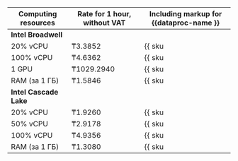 | Computing resources | Rate for 1 hour, without VAT | Including markup for {{dataproc-name }} |
| ----- | ----- | ----- |
| **Intel Broadwell** |
| 20% vCPU | ₸3.3852 | {{ sku|KZT|mdb.dataproc.v1.cpu.c20|string }} |
| 100% vCPU | ₸4.6362 | {{ sku|KZT|mdb.dataproc.v1.cpu.c100|string }} |
| 1 GPU | ₸1029.2940 | {{ sku|KZT|mdb.dataproc.gpu.gpu|string }} |
| RAM (за 1 ГБ) | ₸1.5846 | {{ sku|KZT|mdb.dataproc.v1.ram|string }} |
| **Intel Cascade Lake** |
| 20% vCPU | ₸1.9260 | {{ sku|KZT|mdb.dataproc.v2.cpu.c20|string }} |
| 50% vCPU | ₸2.9178 | {{ sku|KZT|mdb.dataproc.v2.cpu.c50|string }} |
| 100% vCPU | ₸4.9356 | {{ sku|KZT|mdb.dataproc.v2.cpu.c100|string }} |
| RAM (за 1 ГБ) | ₸1.3080 | {{ sku|KZT|mdb.dataproc.v2.ram|string }} |